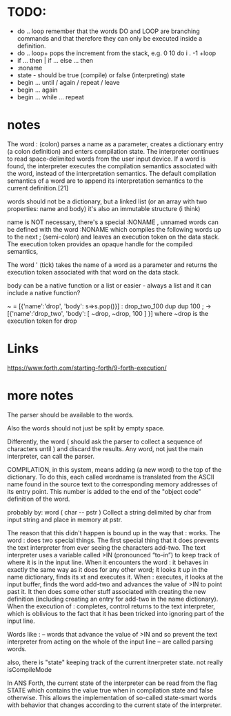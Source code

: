 
# TODO:

- do .. loop remember that the words DO and LOOP are branching commands and that therefore they can only be executed inside a definition.
- do .. loop+ pops the increment from the stack, e.g. 0 10 do i . -1 +loop
- if ... then | if ... else ... then
- :noname
- state - should be true (compile) or false (interpreting) state
- begin ... until / again / repeat / leave
- begin ... again
- begin ... while ... repeat

# notes 

The word : (colon) parses a name as a parameter, creates a dictionary entry (a colon definition) and enters compilation state. The interpreter continues to read space-delimited words from the user input device. If a word is found, the interpreter executes the compilation semantics associated with the word, instead of the interpretation semantics. The default compilation semantics of a word are to append its interpretation semantics to the current definition.[21]

words should not be a dictionary, but a linked list (or an array with two properties: name and body)
it's also an immutable structure (i think)

name is NOT necessary, there's a special :NONAME , unnamed words can be defined with the word :NONAME which compiles the following words up to the next ; (semi-colon) and leaves an execution token on the data stack. The execution token provides an opaque handle for the compiled semantics,

The word ' (tick) takes the name of a word as a parameter and returns the execution token associated with that word on the data stack.

body can be a native function or a list
or easier - always a list and it can include a native function?

~ = [{'name':'drop', 'body': s=>s.pop()}]
: drop_two_100 dup dup 100 ; -> [{'name':'drop_two', 'body': [ ~drop,  ~drop, 100 ] }] where ~drop is the execution token for drop

# Links

https://www.forth.com/starting-forth/9-forth-execution/

# more notes

The parser should be available to the words. 

Also the words should not just be split by empty space.

Differently, the word ( should ask the parser to collect a sequence of characters until ) and discard the results.
Any word, not just the main interpreter, can call the parser.

COMPILATION, in this system, means adding (a new word) to the top of the dictionary. To do this, each called wordname is translated from the ASCII name found in the source text to the corresponding memory addresses of its entry point. This number is added to the end of the "object code" definition of the word.

probably by: word	( char -- pstr ) 	Collect a string delimited by char from input string and place in memory at pstr.

The reason that this didn't happen is bound up in the way that : works. The word : does two special things. The first special thing that it does prevents the text interpreter from ever seeing the characters add-two. The text interpreter uses a variable called >IN (pronounced “to-in”) to keep track of where it is in the input line. When it encounters the word : it behaves in exactly the same way as it does for any other word; it looks it up in the name dictionary, finds its xt and executes it. When : executes, it looks at the input buffer, finds the word add-two and advances the value of >IN to point past it. It then does some other stuff associated with creating the new definition (including creating an entry for add-two in the name dictionary). When the execution of : completes, control returns to the text interpreter, which is oblivious to the fact that it has been tricked into ignoring part of the input line.

Words like : – words that advance the value of >IN and so prevent the text interpreter from acting on the whole of the input line – are called parsing words.

also, there is "state" keeping track of the current itnerpreter state. not really isCompileMode

In ANS Forth, the current state of the interpreter can be read from the flag STATE which contains the value true when in compilation state and false otherwise. This allows the implementation of so-called state-smart words with behavior that changes according to the current state of the interpreter.